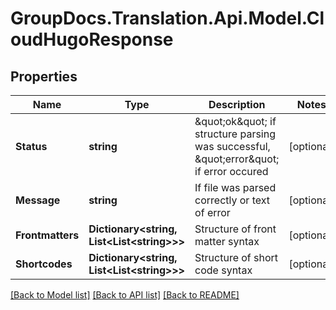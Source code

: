 # GroupDocs.Translation.Api.Model.CloudHugoResponse

## Properties

Name | Type | Description | Notes
------------ | ------------- | ------------- | -------------
**Status** | **string** | \&quot;ok\&quot; if structure parsing was successful, \&quot;error\&quot; if error occured | [optional] 
**Message** | **string** | If file was parsed correctly or text of error | [optional] 
**Frontmatters** | **Dictionary&lt;string, List&lt;List&lt;string&gt;&gt;&gt;** | Structure of front matter syntax | [optional] 
**Shortcodes** | **Dictionary&lt;string, List&lt;List&lt;string&gt;&gt;&gt;** | Structure of short code syntax | [optional] 

[[Back to Model list]](../README.md#documentation-for-models) [[Back to API list]](../README.md#documentation-for-api-endpoints) [[Back to README]](../README.md)

